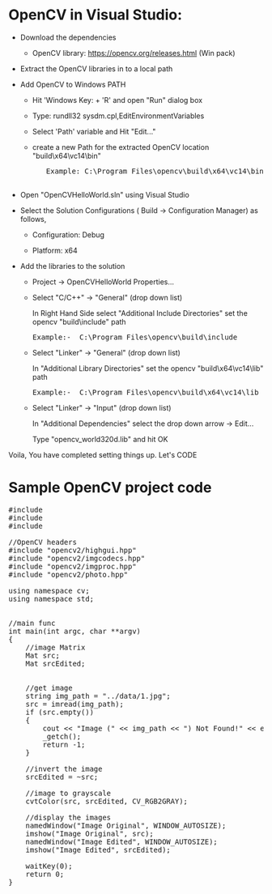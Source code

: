 OpenCV in Visual Studio:
==============

- Download the dependencies

    - OpenCV library: https://opencv.org/releases.html (Win pack)
    
- Extract the OpenCV libraries in to a local path

- Add OpenCV to Windows PATH

    - Hit 'Windows Key: + 'R' and open "Run" dialog box
    
    - Type: rundll32 sysdm.cpl,EditEnvironmentVariables
    
    - Select 'Path' variable and Hit "Edit..."
    
    - create a new Path for the extracted OpenCV location "build\x64\vc14\bin"
	<pre>
	    Example: C:\Program Files\opencv\build\x64\vc14\bin
	    </pre>

- Open "OpenCVHelloWorld.sln" using Visual Studio

- Select the Solution Configurations ( Build -> Configuration Manager) as follows,
  
    - Configuration: Debug
    
    - Platform: x64
    
- Add the libraries to the solution
    
    - Project -> OpenCVHelloWorld Properties...
    
    - Select "C/C++" -> "General" (drop down list)
     
      In Right Hand Side select "Additional Include Directories" set the opencv "build\include" path
      <pre>Example:-  C:\Program Files\opencv\build\include
      </pre>
      
    - Select "Linker" -> "General" (drop down list)
    
      In "Additional Library Directories" set the opencv "build\x64\vc14\lib" path
      <pre>Example:-  C:\Program Files\opencv\build\x64\vc14\lib
      </pre>
      
    - Select "Linker" -> "Input" (drop down list)
    
       In "Additional Dependencies" select the drop down arrow -> Edit...

       Type "opencv_world320d.lib" and hit OK
       
Voila, You have completed setting things up. Let's CODE

Sample OpenCV project code
==============

<pre>
#include <algorithm>
#include <conio.h>
#include <iostream>

//OpenCV headers
#include "opencv2/highgui.hpp"
#include "opencv2/imgcodecs.hpp"
#include "opencv2/imgproc.hpp"
#include "opencv2/photo.hpp"

using namespace cv;
using namespace std;


//main func
int main(int argc, char **argv)
{
	//image Matrix
	Mat src;
	Mat srcEdited;


	//get image
	string img_path = "../data/1.jpg";
	src = imread(img_path);
	if (src.empty())
	{
		cout << "Image (" << img_path << ") Not Found!" << endl;
		_getch();
		return -1;
	}

	//invert the image
	srcEdited = ~src;

	//image to grayscale
	cvtColor(src, srcEdited, CV_RGB2GRAY);

	//display the images
	namedWindow("Image Original", WINDOW_AUTOSIZE);
	imshow("Image Original", src);
	namedWindow("Image Edited", WINDOW_AUTOSIZE);
	imshow("Image Edited", srcEdited);

	waitKey(0);
	return 0;
}

</pre>
     
